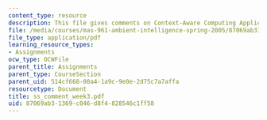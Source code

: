 ```yaml
---
content_type: resource
description: This file gives comments on Context-Aware Computing Applications link.
file: /media/courses/mas-961-ambient-intelligence-spring-2005/87069ab31369c046d8f4828546c1ff58_ss_comment_week3.pdf
file_type: application/pdf
learning_resource_types:
- Assignments
ocw_type: OCWFile
parent_title: Assignments
parent_type: CourseSection
parent_uid: 514cf668-00a4-1a9c-9e0e-2d75c7a7affa
resourcetype: Document
title: ss_comment_week3.pdf
uid: 87069ab3-1369-c046-d8f4-828546c1ff58
---
```

